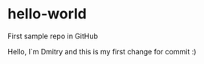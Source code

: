 # hello-world
First sample repo in GitHub

Hello, I`m Dmitry and this is my first change for commit :)
